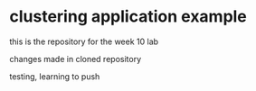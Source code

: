 # clustering application example
this is the repository for the week 10 lab 

changes made in cloned repository

testing, learning to push 